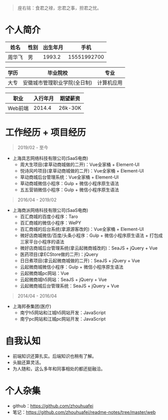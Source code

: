 > 座右铭：食君之禄，忠君之事，担君之忧。

# 个人简介
| 姓名 | 性别 | 出生年月 | 手机 |
| --- | --- | --- | --- |
| 周华飞 | 男 | 1993.2 | 15551992700 |

| 学历 | 毕业院校 | 专业 |
|--- | --- | --- |
| 大专 | 安徽城市管理职业学院(全日制) | 计算机应用 |

| 职业 | 入行年月 | 期望薪资 |
| --- | --- | --- |
| Web前端 | 2014.4 | 26k-30K |

# 工作经历 + 项目经历
> 2019/02 - 至今
* 上海具志网络科技有限公司(SaaS电商)
  - 周大生项目(拿草动商城做的二开)：Vue全家桶 + Element-UI
  - 悦诗风吟项目(拿草动商城做的二开)：Vue全家桶 + Element-UI
  - 草动商城后台管理系统：Vue全家桶 + Element-UI
  - 草动商城微信小程序：Gulp + 微信小程序原生语法
  - 五五营销微信小程序：Gulp + 微信小程序原生语法
> 2016/04 - 2019/02
* 上海商派网络科技有限公司(SaaS电商)
  - 百汇商城的百度小程序：Taro
  - 百汇商城的微信小程序：WePY
  - 百汇商城的后台系统(拿源源客改的)：Vue全家桶 + Element-UI
  - 微好店商城微信/百度/头条小程序：Gulp + 微信小程序原生语法 + 打包成三家平台小程序的语法
  - 微好店商城后台管理系统(拿云起微商城改的)：SeaJS + jQuery + Vue
  - 医药项目(拿ECStore做的二开)：jQuery
  - 日日煮项目(拿云起微商城做的二开)：SeaJS + jQuery + Vue
  - 云起微商城微信小程序：Gulp + 微信小程序原生语法
  - 云起微商城pc网站：Vue
  - 云起微商城h5网站：SeaJS + jQuery + Vue
  - 云起微商城后台管理系统：SeaJS + jQuery + Vue
> 2014/04 - 2016/04
* 上海邦泰集团(医疗)
  - 南宁h5网站和江城h5网站开发：JavaScript
  - 南宁pc网站和江城pc网站开发：JavaScript

# 自我认知
* 前端知识还算扎实。后端知识也稍有了解。
* 头脑还算灵活。
* 为人随和，这么多年和同事相处的都还挺融洽。

# 个人杂集
* github：https://github.com/zhouhuafei
* 笔记：https://github.com/zhouhuafei/readme-notes/tree/master/web
